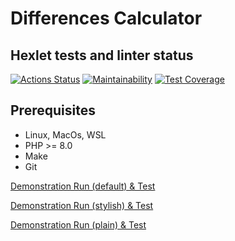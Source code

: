 # Differences Calculator

## Hexlet tests and linter status

[![Actions Status](https://github.com/Akorsikov/php-project-48/actions/workflows/project-check.yml/badge.svg)](https://github.com/Akorsikov/php-project-48/actions)
[![Maintainability](https://api.codeclimate.com/v1/badges/a8c60bf54ff88c4b0629/maintainability)](https://codeclimate.com/github/Akorsikov/php-project-48/maintainability)
[![Test Coverage](https://api.codeclimate.com/v1/badges/a8c60bf54ff88c4b0629/test_coverage)](https://codeclimate.com/github/Akorsikov/php-project-48/test_coverage)

## Prerequisites

- Linux, MacOs, WSL
- PHP >= 8.0
- Make
- Git

[Demonstration Run (default) & Test](https://asciinema.org/a/BvJc19bna7sTw1zyvLr2bCzDR)

[Demonstration Run (stylish) & Test](https://asciinema.org/a/AXReEKCiTCFb87x1OaSiLENvB)

[Demonstration Run (plain) & Test](https://asciinema.org/a/nR1E8tqHoHgIQi01RRfptaQOV)
